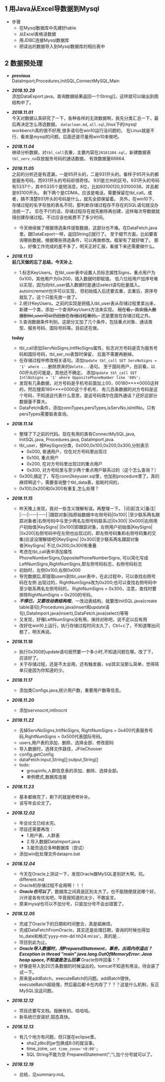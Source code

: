 

## 1 用Java从Excel导数据到Mysql

* 步骤
    * 在Mysql数据库中先建好table
    * 从Excel表格读数据
    * 用JDBC连接Mysql数据库
    * 把读出的数据导入到Mysql数据库的相应表中

## 2 数据预处理
* ***previous***<br>
	DataImport,Procedures,InitSQL,ConnectMySQL,Main  
* ***2018.10.29***<br>
	添加DataExport.java，查询数据结果返回一个String[]，这样就可以输出到图结构中了。
* ***2018.11.01***<br>
	今天对数据认真研究了一下，各种各样的无效数据啊，我先分类汇总一下，最后再决定怎么筛选数据。
	`dataclean.md`,	`all.sql`,linux下的mysql workbench真的很不好用,很多语句在win10运行没问题的，
	在Linux就是不行，看来是mysql的问题。后面还是尽量用win10来做吧。
* ***2018.11.04***<br>
	继续分析数据，对`tbl_call`去重，主要内容在`20181104.sql`，新建数据表`tbl_serv_no`存放服务号码的通话数据。
	有效数据量66864.
* ***2018.11.05***<br>
	之前的分析还是有遗漏，一是95开头的，二是931开头的。看样子95开头的都是服务号码，而931开头的号码却很奇怪。
	931是兰州的区号。931开头的号码有5337个，其中5335个是短消息，8位，比如93100120,93100038，并且都是93100开头。
	剩下两个是CDMA，应该是电话，需要保留在tbl_call。或者，搞不清楚931开头的号码是什么，就先全部保留着。
	另外，在win10下，存储过程的名字存放的表名不同，那判断存储过程存不存在的SQL语句就没办法统一了。
	实在不行的话，存储过程存在就先删除再创建，这样每次导数据就得创建存储过程。不过应该也耗费不了多少时间。
	* 今天继续做了根据筛选条件提取数据，这部分也不难。在DataFetch.java里。跟DataExport一样，返回String[]就行了。
	至于细节方面，比如要查询哪些数据，根据哪些筛选条件，可以再做修改。框架有了就好做了。
	那么，好像工作完成的差不多了，明天正好汇报，看接下来还需要做什么。

* ***2018.11.13***<br>
	**前几天做的忘了总结，今天补上**
	* 1.标志KeyUsers。在tbl_user表中设置人员标志属性Signs，重点用户为0x100，其他用户为0x200，插入数据时即赋值。
	低八位给用户加序号难以实现，因为向tbl_user插入数据时是通过select语句批量插入。autoincrement也许可以实现，
	但初始插入后还要去重，去重后，原序号就乱了。这个只能先放一放了。
	* 2.统计KeyUsers。之前的实现是把插入tbl_user表从存储过程里拿出来，新建一个类，添加一个查询KeyUsers方法来实现。
	~~现在看，其实插入数据到tbl_user可以仍旧放在存储过程里的。~~ 还是要放在存储过程之外。
	* 3.查询数据条件判别。这部分又加了几个条件，包括重点对象、通话类型、服务号码、国际号码等。目前还在做。

	**today**
	
	* tbl_call添加ServNoSigns,IntlNoSigns属性，标志对方号码是否为服务号码和国际号码，tbl_ser_no表暂时保留，
	后面不需要再删掉。
	* 在存储过程中修改相关语句。添加`Update tbl_call SET ServNoSigns = '1' where ...`删除原来的`Delete...`语句。
	至于国际用户，目前看，以00开头的可能是，其他还不确定。
	添加`Update tbl_call SET IntlNoSigns = '1' where OppositePhoneNumber like '00%';`
	* 发现有几条数据，对方号码是手机号前面加上00，00180××××0000这样的，然后搜索180××××0000这个手机号，
	有几百条数据的对方号码是这个号码，不知道这代表什么意思，是这号码偶尔在国外通话？还好这部分数据量不算大。
	* DataFetch条件，添加connTypes,persTypes,isServNo,isIntlNo。只有persTypes需要联表查询。

* ***2018.11.14***<br>
	* 整理了下之前的代码。现在有用的类有ConnectMySQL.java, InitSQL.java, Procedures.java, DataImport.java.
	* tbl_user，按KeySigns分类，0x000,0x100,0x200,0x300,分别表示
		* 0x000, 普通用户，仅在对方号码里出现过
		* 0x100, 重点用户
		* 0x200, 在对方号码里出现过的重点用户
		* 0x300, 对方号码里与至少两个重点用户联系过的（这个怎么查询？）
	* 0x300,搞定了，写在conn2keyuser.sql里，也加到procedure里了。真的麻烦啊这个，需要查询整个tbl_data表，挺耗时间的，
	* 0x100,0x200和0x300有重复,怎么处理？
	
* ***2018.11.15***
	* 昨天晚上发现，我对一些含义理解有误。再整理一下。
|词语|含义|备注|
|:--:|----|----|
|跟踪对象|指原始数据中左侧号码|0x100|
|至少联系两名跟踪对象者|右侧号码中与至少两名左侧号码联系过|0x300|
|0x000|右侧用户初始值|KeySigns|
|0x100|即跟踪对象，左侧用户初始值|KeySigns|
|0x200|右侧号码中在左侧也出现过的，即左侧号码集和右侧号码集的交集(应该没理解错吧)|KeySigns|
|0x300|至少联系两名跟踪对象者|KeySigns|
不过,0x200,0x300有重叠
	* 考虑在tbl_call表中添加属性PhoneNumberSigns,OppositePhoneNumberSigns,
  可以简化写成LeftNumSigns,RightNumSigns,即左侧号码标志，右侧号码标志
	* 初始时，左侧0x100,右侧0x000
	* 导完数据后,即提取users到tbl_user表中，在此过程中，可以查找右侧号码在左侧
    出现过的，RightNumSigns改为0x200;也可以查找右侧号码中至少联系两名左侧号码的，
    RightNumSigns = 0x300，注意，查找时要排除RightNumSigns = 0x200的号码。
	* ***不得已，又要改动表结构啦***，一改动表结构，就要改InitSQL.java(create table语句),Procedures.java(insert和update语句),DataImport.java(insert),DataFetch.java(select)等等
	* 又发现，好像LeftNumSigns没有用，保持对称吧，说不定以后有用
	* 改好在win10上运行，执行存储过程时间太久了，Ctrl+c了，不知道哪出问题了，明天再说。

* ***2018.11.16***
	* 执行0x300的update语句居然要一个多小时,不知道问题在哪。改了下，应该好了。
	* 关于存储过程，还是不太会用。还有触发器，sql其实没那么简单，觉得简单只是因为你知道的少。
* ***2018.11.17***
	* 添加类Configs.java,统计用户数，重要用户数等信息。
* ***2018.11.20***
	* 添加servnocnt,intlnocnt
* ***2018.11.22***
	* 去掉ServNoSigns,IntlNoSigns, RightNumSigns = 0x400代表服务号码,RightNumSigns = 0x500代表国际号码。
	* users,用户表的添加、删除、选择全部、修改密码
	* 导入数据时，选择文件路径，JFileChooser
	* config,getConfig
	* dataFetch:input,String[];output,String[]
	* todo: 
		* groupinfo,人群信息表的添加、删除、选择全部。
		* 单例模式,数据库连接

* ***2018.11.23***
	* 基本都做完了，剩下的就是修修补补。
	* 该写年会论文了。
* ***2018.12.02***
	* 年会论文已经水完。
	* 项目还需要再改：
		* 1.用户表、人群表
		* 2.导入数据DataImport.java
		* 3.能否适应多种数据库（尝试）
	* 添加win批处理文件datapro.bat

* ***2018.12.04***
	* 今天在Oracle上测试一下，发现Oracle跟MySQL差别好大啊。坑。different.md
	* Oracle的存储过程不会用啊！！！
	* ***Oracle也可以了***，数据库之间真是区别太大了。也不能随便就说哪个好。兴许是各有优劣吧，毕竟我知道的太少，不敢妄言。
	* 原来mysql也可以不加分号，只是加分号不会出错罢了。
* ***2018.12.05***
	* 完成了Oracle下的日期和时间整合，真是超麻烦。
	* 完成DataFetchFromOracle，其实还是处理日期，查询的时候也得加to_date和格式'yyyy-mm-dd hh24:mi:ss'。真的是...
	* 项目到此为止。
	* ***Oracle导入数据时，用PreparedStatement，事务，出现内存溢出？Exception in thread "main" java.lang.OutOfMemoryError: Java heap space,不知道是怎么回事*** Oracle你咋回事！？
	* 好像是导入到20万条数据的时候溢出的。tomcat不知道有用没，待会装了试一下。
	* 原来是addBatch，executeBatch的问题。addBatch很快，executeBatch超级慢，然后最后都卡在内存了？？？这是什么机制，反正MySQL没这问题。

* ***2018.12.12***
	* 项目还要写文档。报酬有的。哈哈哈。
	* 新系统已安装好,固态真快。
* ***2018.12.13***
	* 有几个地方有问题，但只是在eclipse里。
		* sha2,jdbc的jar包换成8.0的就没事。
		* time_zone, `set time_zone='+8:00';`
		* SQL String不能为空 PreparedStatement(";"),加个分号就可以了。 
* ***2018.12.19***
    * 总结，见summary.md。
